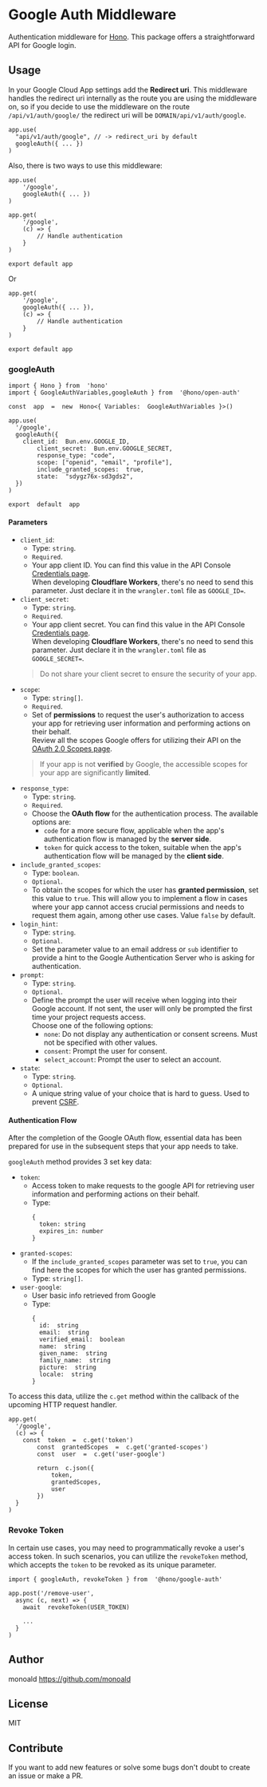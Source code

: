 # Google Auth Middleware
Authentication middleware for [Hono](https://github.com/honojs/hono). This package offers a straightforward API for Google login.

## Usage
In your Google Cloud App settings add the **Redirect uri**. This middleware handles the redirect uri internally as the route you are using the middleware on, so if you decide to use the middleware on the route `/api/v1/auth/google/` the redirect uri will be `DOMAIN/api/v1/auth/google`.
```
app.use(
  "api/v1/auth/google", // -> redirect_uri by default
  googleAuth({ ... })
)
```

Also, there is two ways to use this middleware:
```
app.use(
	'/google',
	googleAuth({ ... })
)

app.get(
	'/google',
	(c) => {
		// Handle authentication
	}
)

export default app
```

Or 
```
app.get(
	'/google',
	googleAuth({ ... }),
	(c) => {
		// Handle authentication
	}
)

export default app

```

### googleAuth
```
import { Hono } from  'hono'
import { GoogleAuthVariables,googleAuth } from  '@hono/open-auth'

const  app  =  new  Hono<{ Variables:  GoogleAuthVariables }>()

app.use(
  '/google',
  googleAuth({
    client_id:  Bun.env.GOOGLE_ID,
		client_secret:  Bun.env.GOOGLE_SECRET,
		response_type: "code",
		scope: ["openid", "email", "profile"],
		include_granted_scopes:  true,
		state:  "sdygz76x-sd3gds2",
  })
)

export  default  app
```
#### Parameters
- `client_id`:
 	- Type: `string`.
	- `Required`.
	-  Your app client ID. You can find this value in the API Console [Credentials page](https://console.developers.google.com/apis/credentials). <br />When developing **Cloudflare Workers**, there's no need to send this parameter. Just declare it in the `wrangler.toml` file as `GOOGLE_ID=`.
- `client_secret`:
	- Type: `string`.
	- `Required`.
	- Your app client secret. You can find this value in the API Console [Credentials page](https://console.developers.google.com/apis/credentials). <br />When developing **Cloudflare Workers**, there's no need to send this parameter. Just declare it in the `wrangler.toml` file as `GOOGLE_SECRET=`.
	> Do not share your client secret to ensure the security of your app.
- `scope`:
	- Type: `string[]`.
	- `Required`.
	- Set of **permissions** to request the user's authorization to access your app for retrieving user information and performing actions on their behalf.<br /> Review all the scopes Google offers for utilizing their API on the [OAuth 2.0 Scopes page](https://developers.google.com/identity/protocols/oauth2/scopes). 
	> If your app is not **verified** by Google, the accessible scopes for your app are significantly **limited**.
- `response_type`:
	- Type: `string`.
	- `Required`.
	- Choose the **OAuth flow** for the authentication process. The available options are:
		- `code` for a more secure flow, applicable when the app's authentication flow is managed by the **server side**.
		- `token` for quick access to the token, suitable when the app's authentication flow will be managed by the **client side**.
- `include_granted_scopes`:
	- Type: `boolean`.
	- `Optional`.
	- To obtain the scopes for which the user has **granted permission**, set this value to `true`. This will allow you to implement a flow in cases where your app cannot access crucial permissions and needs to request them again, among other use cases.  Value `false` by default.
- `login_hint`:
	- Type: `string`.
	- `Optional`.
	- Set the parameter value to an email address or `sub` identifier to provide a hint to the Google Authentication Server who is asking for authentication.
- `prompt`:
	- Type: `string`.
	- `Optional`.
	- Define the prompt the user will receive when logging into their Google account. If not sent, the user will only be prompted the first time your project requests access. <br />Choose one of the following options:
		- `none`: Do not display any authentication or consent screens. Must not be specified with other values.
		- `consent`: Prompt the user for consent. 
		- `select_account`: Prompt the user to select an account.
- `state`:
	- Type: `string`.
	- `Optional`.
	- A unique string value of your choice that is hard to guess. Used to prevent [CSRF](http://en.wikipedia.org/wiki/Cross-site_request_forgery).

#### Authentication Flow
After the completion of the Google OAuth flow, essential data has been prepared for use in the subsequent steps that your app needs to take.

`googleAuth` method provides 3 set key data:
- `token`:
 	-  Access token to make requests to the google API for retrieving user information and performing actions on their behalf.
	- Type: 
		```
		{
		  token: string
		  expires_in: number
		}
		```
- `granted-scopes`:
	- If the `include_granted_scopes` parameter was set to `true`, you can find here the scopes for which the user has granted permissions.
	 - Type: `string[]`.
- `user-google`:
	- User basic info retrieved from Google
	- Type: 
		```
		{
		  id:  string
		  email:  string
		  verified_email:  boolean
		  name:  string
		  given_name:  string
		  family_name:  string
		  picture:  string
		  locale:  string
		}
		```

To access this data, utilize the `c.get` method within the callback of the upcoming HTTP request handler.
```
app.get(
  '/google',
  (c) => {
    const  token  =  c.get('token')
		const  grantedScopes  =  c.get('granted-scopes')
		const  user  =  c.get('user-google')

		return  c.json({
			token,
			grantedScopes,
			user
		})
  }
)
```
### Revoke Token
In certain use cases, you may need to programmatically revoke a user's access token. In such scenarios, you can utilize the `revokeToken` method, which accepts the `token` to be revoked as its unique parameter.

```
import { googleAuth, revokeToken } from  '@hono/google-auth'

app.post('/remove-user',
  async (c, next) => {
    await  revokeToken(USER_TOKEN)
    
    ...
  }
)
```

## Author
monoald https://github.com/monoald

## License
MIT

## Contribute
If you want to add new features or solve some bugs don't doubt to create an issue or make a PR.
